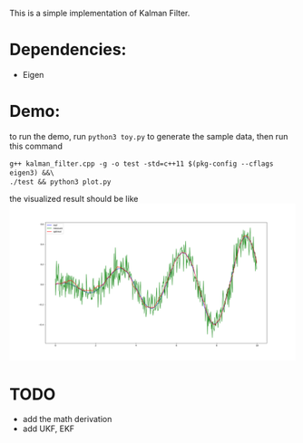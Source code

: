 This is a simple implementation of Kalman Filter.

# Dependencies:
- Eigen

# Demo:
to run the demo, run `python3 toy.py` to generate the sample data, then run this command
```
g++ kalman_filter.cpp -g -o test -std=c++11 $(pkg-config --cflags eigen3) &&\
./test && python3 plot.py

```
the visualized result should be like 
![](demo.png)

# TODO
- add the math derivation
- add UKF, EKF

